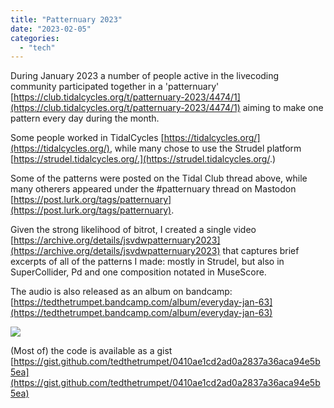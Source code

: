 ```yaml
---
title: "Patternuary 2023"
date: "2023-02-05"
categories: 
  - "tech"
---
```


During January 2023 a number of people active in the livecoding community participated together in a 'patternuary' [https://club.tidalcycles.org/t/patternuary-2023/4474/1](https://club.tidalcycles.org/t/patternuary-2023/4474/1) aiming to make one pattern every day during the month.

Some people worked in TidalCycles [https://tidalcycles.org/](https://tidalcycles.org/), while many chose to use the Strudel platform [https://strudel.tidalcycles.org/.](https://strudel.tidalcycles.org/.)

Some of the patterns were posted on the Tidal Club thread above, while many otherers appeared under the #patternuary thread on Mastodon [https://post.lurk.org/tags/patternuary](https://post.lurk.org/tags/patternuary).

Given the strong likelihood of bitrot, I created a single video [https://archive.org/details/jsvdwpatternuary2023](https://archive.org/details/jsvdwpatternuary2023) that captures brief excerpts of all of the patterns I made: mostly in Strudel, but also in SuperCollider, Pd and one composition notated in MuseScore.

The audio is also released as an album on bandcamp: [https://tedthetrumpet.bandcamp.com/album/everyday-jan-63](https://tedthetrumpet.bandcamp.com/album/everyday-jan-63)

[![](https://tedthetrumpet.files.wordpress.com/2023/02/cover02.png?w=1022)](https://tedthetrumpet.bandcamp.com/album/everyday-jan-63)

(Most of) the code is available as a gist [https://gist.github.com/tedthetrumpet/0410ae1cd2ad0a2837a36aca94e5b5ea](https://gist.github.com/tedthetrumpet/0410ae1cd2ad0a2837a36aca94e5b5ea)
